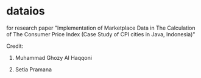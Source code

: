 # dataios
for research paper "Implementation of Marketplace Data in The Calculation of The Consumer Price Index (Case Study of CPI cities in Java, Indonesia)"


Credit:

1. Muhammad Ghozy Al Haqqoni

2. Setia Pramana
